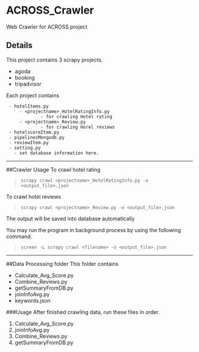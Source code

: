 
# ACROSS_Crawler
Web Crawler for ACROSS project

## Details
This project contains 3 scrapy projects.

- agoda
- booking
- tripadvisor

Each project contains

	 - hotelItems.py
		 - <projectname>_HotelRatingInfo.py
				 - for crawling Hotel rating
		 - <projectname>_Review.py
				 - for crawling Horel reviews
	 - hotelscoreItem.py
	 - pipelinesMongodb.py
	 - reviewItem.py
	 - setting.py
	   - set database information here.



----------
##Crawler Usage
To crawl hotel rating
> `scrapy crawl <projectname>_HotelRatingInfo.py -o <output_file>.json`

To crawl hotel reviews
> `scrapy crawl <projectname>_Review.py -o <output_file>.json`

The output will be saved into database automatically


You may run the program in background process by using the following command.
> `screen -L scrapy crawl <filename> -o <output_file>.json`

----------

##Data Processing folder
This folder contains
- Calculate_Avg_Score.py
- Combine_Reviews.py
- getSummaryFromDB.py
- joinInfoAvg.py
- keywords.json

###Usage
After finished crawling data, run these files in order.
1. Calculate_Avg_Score.py
2. joinInfoAvg.py
3. Combine_Reviews.py
4. getSummaryFromDB.py

